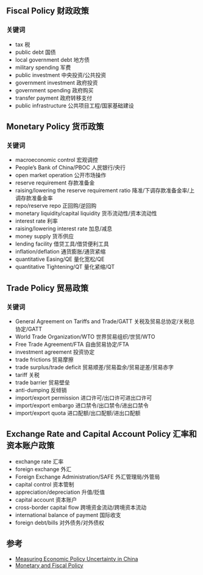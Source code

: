 ## Fiscal Policy 财政政策

### 关键词
- tax 税
- public debt 国债
- local government debt 地方债
- military spending 军费
- public investment 中央投资/公共投资
- government investment 政府投资
- government spending 政府购买
- transfer payment 政府转移支付
- public infrastructure 公共项目工程/国家基础建设

## Monetary Policy 货币政策

### 关键词
- macroeconomic control 宏观调控
- People’s Bank of China/PBOC 人民银行/央行
- open market operation 公开市场操作
- reserve requirement 存款准备金
- raising/lowering the reserve requirement ratio 降准/下调存款准备金率/上调存款准备金率
- repo/reserve repo 正回购/逆回购
- monetary liquidity/capital liquidity 货币流动性/资本流动性
- interest rate 利率
- raising/lowering interest rate 加息/减息
- money supply 货币供应
- lending facility 借贷工具/借贷便利工具
- inflation/deflation 通货膨胀/通货紧缩
- quantitative Easing/QE 量化宽松/QE
- quantitative Tightening/QT 量化紧缩/QT

## Trade Policy 贸易政策

### 关键词
- General Agreement on Tariffs and Trade/GATT 关税及贸易总协定/关税总协定/GATT
- World Trade Organization/WTO 世界贸易组织/世贸/WTO
- Free Trade Agreement/FTA 自由贸易协定/FTA
- investment agreement 投资协定
- trade frictions 贸易摩擦
- trade surplus/trade deficit 贸易顺差/贸易盈余/贸易逆差/贸易赤字
- tariff 关税
- trade barrier 贸易壁垒
- anti-dumping 反倾销
- import/export permission 进口许可/出口许可进出口许可
- import/export embargo 进口禁令/出口禁令/进出口禁令
- import/export quota 进口配额/出口配额/进出口配额

## Exchange Rate and Capital Account Policy 汇率和资本账户政策
- exchange rate 汇率
- foreign exchange 外汇
- Foreign Exchange Administration/SAFE 外汇管理局/外管局
- capital control 资本管制
- appreciation/depreciation 升值/贬值
- capital account 资本账户
- cross-border capital flow 跨境资金流动/跨境资本流动
- international balance of payment 国际收支
- foreign debt/bills 对外债务/对外债权

## 参考
- [Measuring Economic Policy Uncertainty in China](https://cbade.hkbu.edu.hk/wp-content/uploads/2020/08/measuring_economic_policy_uncertainty_in_china_oct_2019.pdf)
- [Monetary and Fiscal Policy](https://www.cfainstitute.org/en/membership/professional-development/refresher-readings/monetary-fiscal-policy)
